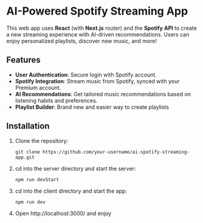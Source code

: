 # AI-Powered Spotify Streaming App

This web app uses **React** (with **Next.js** router) and the **Spotify API** to create a new streaming experience with AI-driven recommendations. Users can enjoy personalized playlists, discover new music, and more!

## Features
- **User Authentication**: Secure login with Spotify account.
- **Spotify Integration**: Stream music from Spotify, synced with your Premium account.
- **AI Recommendations**: Get tailored music recommendations based on listening habits and preferences.
- **Playlist Builder**: Brand new and easier way to create playlists

## Installation

1. Clone the repository:
   ```
   git clone https://github.com/your-username/ai-spotify-streaming-app.git

2. cd into the server directory and start the server:
    ``` 
    npm run devStart

3. cd into the client directory and start the app:
    ``` 
    npm run dev

4. Open http://localhost:3000/ and enjoy
